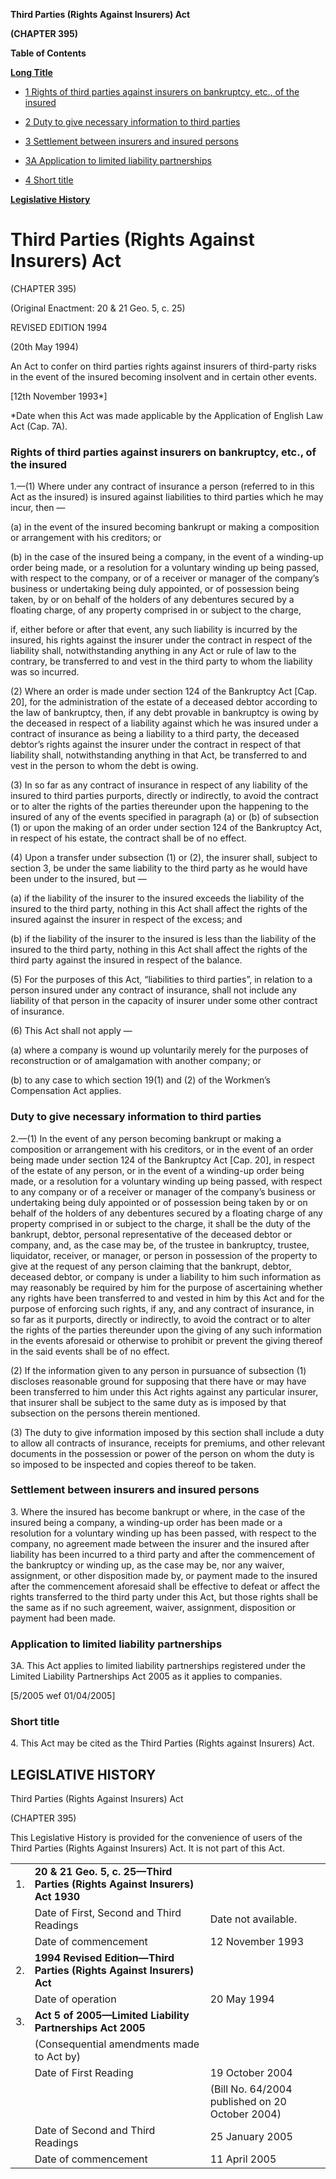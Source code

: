**Third Parties (Rights Against Insurers) Act**

**(CHAPTER 395)**

**Table of Contents**

[**Long Title**](#Third-Parties-Rights-Against-Insurers-Act)

- [1 Rights of third parties against insurers on bankruptcy, etc., of the insured](#Rights-of-third-parties-against-insurers-on-bankruptcy-etc-of-the-insured)

- [2 Duty to give necessary information to third parties](#Duty-to-give-necessary-information-to-third-parties)

- [3 Settlement between insurers and insured persons](#Settlement-between-insurers-and-insured-persons)

- [3A Application to limited liability partnerships](#Application-to-limited-liability-partnerships)

- [4 Short title](#Short-title)

[**Legislative History**](#Legislative-History)

# Third Parties (Rights Against Insurers) Act

(CHAPTER 395)

(Original Enactment: 20 & 21 Geo. 5, c. 25)

REVISED EDITION 1994

(20th May 1994)

An Act to confer on third parties rights against insurers of third-party risks in the event of the insured becoming insolvent and in certain other events.

[12th November 1993\*]

\*Date when this Act was made applicable by the Application of English Law Act (Cap. 7A).

### Rights of third parties against insurers on bankruptcy, etc., of the insured

1\.—(1) Where under any contract of insurance a person (referred to in this Act as the insured) is insured against liabilities to third parties which he may incur, then —

(a) in the event of the insured becoming bankrupt or making a composition or arrangement with his creditors; or

(b) in the case of the insured being a company, in the event of a winding-up order being made, or a resolution for a voluntary winding up being passed, with respect to the company, or of a receiver or manager of the company’s business or undertaking being duly appointed, or of possession being taken, by or on behalf of the holders of any debentures secured by a floating charge, of any property comprised in or subject to the charge,

if, either before or after that event, any such liability is incurred by the insured, his rights against the insurer under the contract in respect of the liability shall, notwithstanding anything in any Act or rule of law to the contrary, be transferred to and vest in the third party to whom the liability was so incurred.

(2) Where an order is made under section 124 of the Bankruptcy Act [Cap. 20], for the administration of the estate of a deceased debtor according to the law of bankruptcy, then, if any debt provable in bankruptcy is owing by the deceased in respect of a liability against which he was insured under a contract of insurance as being a liability to a third party, the deceased debtor’s rights against the insurer under the contract in respect of that liability shall, notwithstanding anything in that Act, be transferred to and vest in the person to whom the debt is owing.

(3) In so far as any contract of insurance in respect of any liability of the insured to third parties purports, directly or indirectly, to avoid the contract or to alter the rights of the parties thereunder upon the happening to the insured of any of the events specified in paragraph (a) or (b) of subsection (1) or upon the making of an order under section 124 of the Bankruptcy Act, in respect of his estate, the contract shall be of no effect.

(4) Upon a transfer under subsection (1) or (2), the insurer shall, subject to section 3, be under the same liability to the third party as he would have been under to the insured, but —

(a) if the liability of the insurer to the insured exceeds the liability of the insured to the third party, nothing in this Act shall affect the rights of the insured against the insurer in respect of the excess; and

(b) if the liability of the insurer to the insured is less than the liability of the insured to the third party, nothing in this Act shall affect the rights of the third party against the insured in respect of the balance.

(5) For the purposes of this Act, “liabilities to third parties”, in relation to a person insured under any contract of insurance, shall not include any liability of that person in the capacity of insurer under some other contract of insurance.

(6) This Act shall not apply —

(a) where a company is wound up voluntarily merely for the purposes of reconstruction or of amalgamation with another company; or

(b) to any case to which section 19(1) and (2) of the Workmen’s Compensation Act applies.

### Duty to give necessary information to third parties

2\.—(1) In the event of any person becoming bankrupt or making a composition or arrangement with his creditors, or in the event of an order being made under section 124 of the Bankruptcy Act [Cap. 20], in respect of the estate of any person, or in the event of a winding-up order being made, or a resolution for a voluntary winding up being passed, with respect to any company or of a receiver or manager of the company’s business or undertaking being duly appointed or of possession being taken by or on behalf of the holders of any debentures secured by a floating charge of any property comprised in or subject to the charge, it shall be the duty of the bankrupt, debtor, personal representative of the deceased debtor or company, and, as the case may be, of the trustee in bankruptcy, trustee, liquidator, receiver, or manager, or person in possession of the property to give at the request of any person claiming that the bankrupt, debtor, deceased debtor, or company is under a liability to him such information as may reasonably be required by him for the purpose of ascertaining whether any rights have been transferred to and vested in him by this Act and for the purpose of enforcing such rights, if any, and any contract of insurance, in so far as it purports, directly or indirectly, to avoid the contract or to alter the rights of the parties thereunder upon the giving of any such information in the events aforesaid or otherwise to prohibit or prevent the giving thereof in the said events shall be of no effect.

(2) If the information given to any person in pursuance of subsection (1) discloses reasonable ground for supposing that there have or may have been transferred to him under this Act rights against any particular insurer, that insurer shall be subject to the same duty as is imposed by that subsection on the persons therein mentioned.

(3) The duty to give information imposed by this section shall include a duty to allow all contracts of insurance, receipts for premiums, and other relevant documents in the possession or power of the person on whom the duty is so imposed to be inspected and copies thereof to be taken.

### Settlement between insurers and insured persons

3\. Where the insured has become bankrupt or where, in the case of the insured being a company, a winding-up order has been made or a resolution for a voluntary winding up has been passed, with respect to the company, no agreement made between the insurer and the insured after liability has been incurred to a third party and after the commencement of the bankruptcy or winding up, as the case may be, nor any waiver, assignment, or other disposition made by, or payment made to the insured after the commencement aforesaid shall be effective to defeat or affect the rights transferred to the third party under this Act, but those rights shall be the same as if no such agreement, waiver, assignment, disposition or payment had been made.

### Application to limited liability partnerships

3A\. This Act applies to limited liability partnerships registered under the Limited Liability Partnerships Act 2005 as it applies to companies.

[5/2005 wef 01/04/2005]

### Short title

4\. This Act may be cited as the Third Parties (Rights against Insurers) Act.

## LEGISLATIVE HISTORY

Third Parties (Rights Against Insurers) Act

(CHAPTER 395)

This Legislative History is provided for the convenience of users of the Third Parties (Rights Against Insurers) Act. It is not part of this Act.

||||
|:-|:-|:-|
|1.|**20 & 21 Geo. 5, c. 25—Third Parties (Rights Against Insurers) Act 1930**|
||Date of First, Second and Third Readings|Date not available.|
||Date of commencement|12 November 1993|
|2.|**1994 Revised Edition—Third Parties (Rights Against Insurers) Act**|
||Date of operation|20 May 1994|
|3.|**Act 5 of 2005—Limited Liability Partnerships Act 2005**|
||(Consequential amendments made to Act by)||
||Date of First Reading|19 October 2004|
|||(Bill No. 64/2004 published on 20 October 2004)|
||Date of Second and Third Readings|25 January 2005|
||Date of commencement|11 April 2005|

